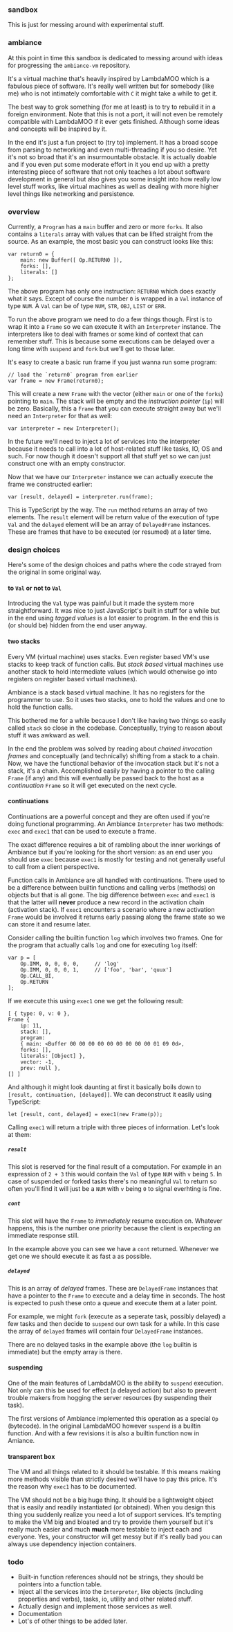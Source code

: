 ### sandbox
This is just for messing around with experimental stuff.

### ambiance
At this point in time this sandbox is dedicated to messing around with ideas
for progressing the `ambiance-vm` repository.

It's a virtual machine that's heavily inspired by LambdaMOO which is a 
fabulous piece of software. It's really well written but for somebody 
(like me) who is not intimately comfortable with `C` it might take a while to
get it. 

The best way to grok something (for me at least) is to try to rebuild it 
in a foreign environment. Note that this is not a port, it will not even be
remotely compatible with LambdaMOO if it ever gets finished. Although some
ideas and concepts will be inspired by it.

In the end it's just a fun project to (try to) implement. It has a broad scope 
from parsing to networking and even multi-threading if you so desire. Yet it's
not so broad that it's an insurmountable obstacle. It is actually doable and if
you even put some moderate effort in it you end up with a pretty interesting
piece of software that not only teaches a lot about software development in
general but also gives you some insight into how really low level stuff works, 
like virtual machines as well as dealing with more higher level things like 
networking and persistence.

### overview
Currently, a `Program` has a `main` buffer and zero or more `forks`. It also 
contains a `literals` array with values that can be lifted straight from the 
source. As an example, the most basic you can construct looks like this:

    var return0 = {
        main: new Buffer([ Op.RETURN0 ]),
        forks: [],
        literals: []
    };
    
The above program has only one instruction: `RETURN0` which does exactly what
it says. Except of course the number `0` is wrapped in a `Val` instance of type
`NUM`. A `Val` can be of type `NUM`, `STR`, `OBJ`, `LIST` or `ERR`. 

To run the above program we need to do a few things though. First is to wrap it
into a `Frame` so we can execute it with an `Interpreter` instance. The 
interpreters like to deal with frames or some kind of context that can remember
stuff. This is because some executions can be delayed over a long time with
`suspend` and `fork` but we'll get to those later. 

It's easy to create a basic run frame if you just wanna run some program:

    // load the `return0` program from earlier
    var frame = new Frame(return0); 
    
This will create a new `Frame` with the vector (either `main` or one
of the `forks`) pointing to `main`. The stack will be empty and the *instruction
pointer* (`ip`) will be zero. Basically, this a `Frame` that you can execute 
straight away but we'll need an `Interpreter` for that as well:

    var interpreter = new Interpreter(); 

In the future we'll need to inject a lot of services into the interpreter because
it needs to call into a lot of host-related stuff like tasks, IO, OS and such. For
now though it doesn't support all that stuff yet so we can just construct one with
an empty constructor.

Now that we have our `Interpreter` instance we can actually execute the frame we
constructed earlier:

    var [result, delayed] = interpreter.run(frame); 

This is TypeScript by the way. The `run` method returns an array of two elements.
The `result` element will be return value of the execution of type `Val` and the 
`delayed` element will be an array of `DelayedFrame` instances. These are frames
that have to be executed (or resumed) at a later time.

### design choices
Here's some of the design choices and paths where the code strayed from the 
original in some original way.

#### to `Val` or not to `Val`
Introducing the `Val` type was painful but it made the system more 
straightforward. It was nice to just JavaScript's built in stuff for a while but
in the end using *tagged values* is a lot easier to program. In the end this 
is (or should be) hidden from the end user anyway.

#### two stacks
Every VM (virtual machine) uses stacks. Even register based VM's use stacks to
keep track of function calls. But *stack based* virtual machines use another
stack to hold intermediate values (which would otherwise go into registers on
register based virtual machines). 

Ambiance is a stack based virtual machine. It has no registers for the
programmer to use. So it uses two stacks, one to hold the values and one to
hold the function calls.

This bothered me for a while because I don't like having two things so easily 
called `stack` so close in the codebase. Conceptually, trying to reason about 
stuff it was awkward as well. 

In the end the problem was solved by reading about *chained invocation frames*
and conceptually (and technically) shifting from a stack to a chain. Now, we
have the functional behavior of the invocation stack but it's not a stack, it's
a chain. Accomplished easily by having a pointer to the calling `Frame` (if
any) and this will eventually be passed back to the host as a *continuation* 
`Frame` so it will get executed on the next cycle.

#### continuations
Continuations are a powerful concept and they are often used if you're doing
functional programming. An Ambiance `Interpreter` has two methods: `exec`
and `exec1` that can be used to execute a frame.

The exact difference requires a bit of rambling about the inner workings of
Ambiance but if you're looking for the short version: as an end user you
should use `exec` because `exec1` is mostly for testing and not generally 
useful to call from a client perspective.

Function calls in Ambiance are all handled with continuations. There used
to be a difference between builtin functions and calling verbs (methods) on 
objects but that is all gone. The big difference between `exec` and `exec1` 
is that the latter will **never** produce a new record in the activation
chain (activation stack). If `exec1` encounters a scenario where a new
activation `Frame` would be involved it returns early passing along the
frame state so we can store it and resume later.

Consider calling the builtin function `log` which involves two frames. One
for the program that actually calls `log` and one for executing `log`
itself: 

    var p = [
        Op.IMM, 0, 0, 0, 0,     // 'log'
        Op.IMM, 0, 0, 0, 1,     // ['foo', 'bar', 'quux']
        Op.CALL_BI,
        Op.RETURN
    ];

If we execute this using `exec1` one we get the following result:

    [ { type: 0, v: 0 },
    Frame {
        ip: 11,
        stack: [],
        program:
        { main: <Buffer 00 00 00 00 00 00 00 00 00 01 09 0d>,
        forks: [],
        literals: [Object] },
        vector: -1,
        prev: null },
    [] ]
        
And although it might look daunting at first it basically boils down to 
`[result, continuation, [delayed]]`. We can deconstruct it easily using
TypeScript:

    let [result, cont, delayed] = exec1(new Frame(p));

Calling `exec1` will return a triple with three pieces of information. Let's
look at them:

##### `result`
This slot is reserved for the final result of a computation. For example in an
expression of `2 + 3` this would contain the `Val` of type `NUM` with `v` being 
`5`. In case of suspended or forked tasks there's no meaningful `Val` to return
so often you'll find it will just be a `NUM` with `v` being `0` to signal
everhting is fine.

##### `cont` 
This slot will have the `Frame` to *immediately* resume execution on. Whatever
happens, this is the number one priority because the client is expecting an 
immediate response still.

In the example above you can see we have a `cont` returned. Whenever we get one
we should execute it as fast a as possible.

##### `delayed`
This is an array of *delayed* frames. These are `DelayedFrame` instances that
have a pointer to the `Frame` to execute and a delay time in seconds. The host
is expected to push these onto a queue and execute them at a later point.

For example, we might `fork` (execute as a seperate task, possibly delayed) a few
tasks and then decide to `suspend` our own task for a while. In this case
the array of `delayed` frames will contain four `DelayedFrame` instances.   

There are no delayed tasks in the example above (the `log` builtin is immediate)
but the empty array is there.

#### suspending
One of the main features of LambdaMOO is the ability to `suspend` execution. 
Not only can this be used for effect (a delayed action) but also to prevent
trouble makers from hogging the server resources (by suspending their task).

The first versions of Ambiance implemented this operation as a special `Op`
(bytecode). In the original LambdaMOO however `suspend` is a builtin 
function. And with a few revisions it is also a builtin function now in
Amiance.

#### transparent box
The VM and all things related to it should be testable. If this means making
more methods visible than strictly desired we'll have to pay this price. It's 
the reason why `exec1` has to be documented.

The VM should not be a big huge thing. It should be a lightweight object that
is easily and readily instantiated (or obtained). When you design this thing 
you suddenly realize you need a lot of support services. It's tempting to make
the VM big and bloated and try to provide them yourself but it's really much
easier and much **much** more testable to inject each and everyone. Yes, your
constructor will get messy but if it's really bad you can always use 
dependency injection containers.  

### todo
* Built-in function references should not be strings, they should be pointers
into a function table.
* Inject all the services into the `Interpreter`, like objects (including
properties and verbs), tasks, io, utility and other related stuff.
* Actually design and implement those services as well.
* Documentation
* Lot's of other things to be added later.